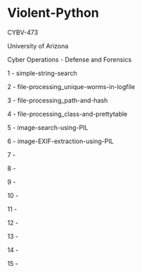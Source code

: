 # Violent-Python
CYBV-473

University of Arizona

Cyber Operations - Defense and Forensics

1 - simple-string-search

2 - file-processing_unique-worms-in-logfile

3 - file-processing_path-and-hash

4 - file-processing_class-and-prettytable

5 - image-search-using-PIL

6 - image-EXIF-extraction-using-PIL

7 - 

8 - 

9 - 

10 - 

11 - 

12 - 

13 - 

14 - 

15 - 
